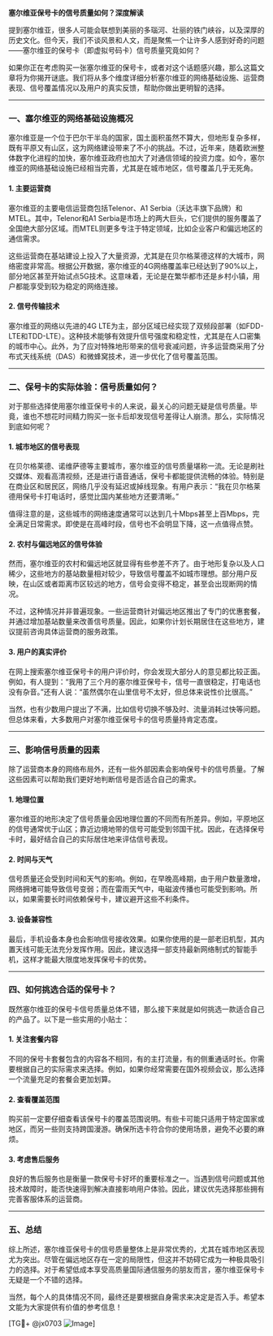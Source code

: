 **塞尔维亚保号卡的信号质量如何？深度解读**

提到塞尔维亚，很多人可能会联想到美丽的多瑙河、壮丽的铁门峡谷，以及深厚的历史文化。但今天，我们不谈风景和人文，而是聚焦一个让许多人感到好奇的问题——塞尔维亚的保号卡（即虚拟号码卡）信号质量究竟如何？

如果你正在考虑购买一张塞尔维亚的保号卡，或者对这个话题感兴趣，那么这篇文章将为你揭开谜底。我们将从多个维度详细分析塞尔维亚的网络基础设施、运营商表现、信号覆盖情况以及用户的真实反馈，帮助你做出更明智的选择。

---

### **一、塞尔维亚的网络基础设施概况**

塞尔维亚是一个位于巴尔干半岛的国家，国土面积虽然不算大，但地形复杂多样，既有平原又有山区，这为网络建设带来了不小的挑战。不过，近年来，随着欧洲整体数字化进程的加快，塞尔维亚政府也加大了对通信领域的投资力度。如今，塞尔维亚的网络基础设施已经相当完善，尤其是在城市地区，信号覆盖几乎无死角。

#### **1. 主要运营商**
塞尔维亚的主要电信运营商包括Telenor、A1 Serbia（沃达丰旗下品牌）和MTEL。其中，Telenor和A1 Serbia是市场上的两大巨头，它们提供的服务覆盖了全国绝大部分区域。而MTEL则更多专注于特定领域，比如企业客户和偏远地区的通信需求。

这些运营商在基站建设上投入了大量资源，尤其是在贝尔格莱德这样的大城市，网络密度非常高。根据公开数据，塞尔维亚的4G网络覆盖率已经达到了90%以上，部分地区甚至开始试点5G技术。这意味着，无论是在繁华都市还是乡村小镇，用户都能享受到较为稳定的网络连接。

#### **2. 信号传输技术**
塞尔维亚的网络以先进的4G LTE为主，部分区域已经实现了双频段部署（如FDD-LTE和TDD-LTE）。这种技术能够有效提升信号强度和稳定性，尤其是在人口密集的城市中心。此外，为了应对特殊地形带来的信号衰减问题，许多运营商采用了分布式天线系统（DAS）和微蜂窝技术，进一步优化了信号覆盖范围。

---

### **二、保号卡的实际体验：信号质量如何？**

对于那些选择使用塞尔维亚保号卡的人来说，最关心的问题无疑是信号质量。毕竟，谁也不想花时间精力购买一张卡后却发现信号差得让人崩溃。那么，实际情况到底如何呢？

#### **1. 城市地区的信号表现**
在贝尔格莱德、诺维萨德等主要城市，塞尔维亚的信号质量堪称一流。无论是刷社交媒体、观看高清视频，还是进行语音通话，保号卡都能提供流畅的体验。特别是在商业区和居民区，网络几乎没有延迟或掉线现象。有用户表示：“我在贝尔格莱德用保号卡打电话时，感觉比国内某些地方还要清晰。”

值得注意的是，这些城市的网络速度通常可以达到几十Mbps甚至上百Mbps，完全满足日常需求。即使是在高峰时段，信号也不会明显下降，这一点值得点赞。

#### **2. 农村与偏远地区的信号体验**
然而，塞尔维亚的农村和偏远地区就显得有些参差不齐了。由于地形复杂以及人口稀少，这些地方的基站数量相对较少，导致信号覆盖不如城市理想。部分用户反映，在山区或者距离市区较远的地方，信号会变得不稳定，甚至会出现断网的情况。

不过，这种情况并非普遍现象。一些运营商针对偏远地区推出了专门的优惠套餐，并通过增加基站数量来改善信号质量。因此，如果你计划长期居住在这些地方，建议提前咨询具体运营商的服务政策。

#### **3. 用户的真实评价**
在网上搜索塞尔维亚保号卡的用户评价时，你会发现大部分人的意见都比较正面。例如，有人提到：“我用了三个月的塞尔维亚保号卡，信号一直很稳定，打电话也没有杂音。”还有人说：“虽然偶尔在山里信号不太好，但总体来说性价比很高。”

当然，也有少数用户提出了不满，比如信号切换不够及时、流量消耗过快等问题。但总体来看，大多数用户对塞尔维亚保号卡的信号质量持肯定态度。

---

### **三、影响信号质量的因素**

除了运营商本身的网络布局外，还有一些外部因素会影响保号卡的信号质量。了解这些因素可以帮助我们更好地判断信号是否适合自己的需求。

#### **1. 地理位置**
塞尔维亚的地形决定了信号质量会因地理位置的不同而有所差异。例如，平原地区的信号通常优于山区；靠近边境地带的信号可能受到邻国干扰。因此，在选择保号卡时，最好结合自己的实际居住地来评估信号表现。

#### **2. 时间与天气**
信号质量还会受到时间和天气的影响。例如，在早晚高峰期，由于用户数量激增，网络拥堵可能导致信号变弱；而在雷雨天气中，电磁波传播也可能受到影响。所以，如果需要长时间依赖保号卡，建议避开这些不利条件。

#### **3. 设备兼容性**
最后，手机设备本身也会影响信号接收效果。如果你使用的是一部老旧机型，其内置天线可能无法充分发挥作用。因此，建议选择一部支持最新网络制式的智能手机，这样才能最大限度地发挥保号卡的优势。

---

### **四、如何挑选合适的保号卡？**

既然塞尔维亚的保号卡信号质量总体不错，那么接下来就是如何挑选一款适合自己的产品了。以下是一些实用的小贴士：

#### **1. 关注套餐内容**
不同的保号卡套餐包含的内容各不相同，有的主打流量，有的侧重通话时长。你需要根据自己的实际需求来选择。例如，如果你经常需要在国外视频会议，那么选择一个流量充足的套餐会更加划算。

#### **2. 查看覆盖范围**
购买前一定要仔细查看该保号卡的覆盖范围说明。有些卡可能只适用于特定国家或地区，而另一些则支持跨国漫游。确保所选卡符合你的使用场景，避免不必要的麻烦。

#### **3. 考虑售后服务**
良好的售后服务也是衡量一款保号卡好坏的重要标准之一。当遇到信号问题或其他技术故障时，能否快速得到解决直接影响用户体验。因此，建议优先选择那些拥有完善客服体系的运营商。

---

### **五、总结**

综上所述，塞尔维亚保号卡的信号质量整体上是非常优秀的，尤其在城市地区表现尤为突出。尽管在偏远地区存在一定的局限性，但这并不妨碍它成为一种极具吸引力的选择。对于希望低成本享受高质量国际通信服务的朋友而言，塞尔维亚保号卡无疑是一个不错的选择。

当然，每个人的具体情况不同，最终还是要根据自身需求来决定是否入手。希望本文能为大家提供有价值的参考信息！

[TG💪+ @jx0703 ![Image](https://github.com/user-attachments/assets/dbca1d08-cadb-493c-b0ec-ad6f7a83f270)]
